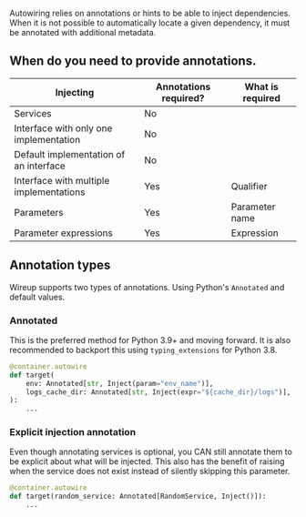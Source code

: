 Autowiring relies on annotations or hints to be able to inject dependencies.
When it is not possible to automatically locate a given dependency, it must be annotated with additional metadata.

## When do you need to provide annotations.

| Injecting                               | Annotations required? | What is required     |
|-----------------------------------------|-----------------------|----------------------|
| Services                                | No                    |                      |
| Interface with only one implementation  | No                    |                      |
| Default implementation of an interface  | No                    |                      |
| Interface with multiple implementations | Yes                   | Qualifier            |
| Parameters                              | Yes                   | Parameter name       |
| Parameter expressions                   | Yes                   | Expression           |
 
## Annotation types

Wireup supports two types of annotations. Using Python's `Annotated` and default values.

### Annotated

This is the preferred method for Python 3.9+ and moving forward. It is also recommended to
backport this using `typing_extensions` for Python 3.8.


```python
@container.autowire
def target(
    env: Annotated[str, Inject(param="env_name")],
    logs_cache_dir: Annotated[str, Inject(expr="${cache_dir}/logs")],
):
    ...
```

### Explicit injection annotation
Even though annotating services is optional, you CAN still annotate them to be explicit about what will 
be injected. This also has the benefit of raising when the service does not exist instead
of silently skipping this parameter.

```python
@container.autowire
def target(random_service: Annotated[RandomService, Inject()]):
    ...
```
